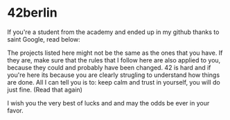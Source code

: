 # 42berlin

If you're a student from the academy and ended up in my github thanks to saint Google, read below:

The projects listed here might not be the same as the ones that you have. If they are, make sure that the rules that I follow here are also applied to you, because they could and probably have been changed.
42 is hard and if you're here its because you are clearly strugling to understand how things are done. All I can tell you is to: keep calm and trust in yourself, you will do just fine. (Read that again)


I wish you the very best of lucks and and may the odds be ever in your favor.

